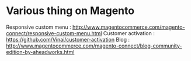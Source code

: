# Various thing on Magento

Responsive custom menu : http://www.magentocommerce.com/magento-connect/responsive-custom-menu.html
Customer activation : https://github.com/Vinai/customer-activation
Blog : http://www.magentocommerce.com/magento-connect/blog-community-edition-by-aheadworks.html
